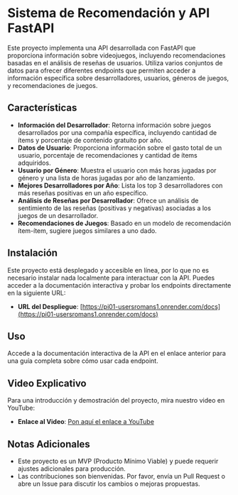 # Sistema de Recomendación y API FastAPI

Este proyecto implementa una API desarrollada con FastAPI que proporciona información sobre videojuegos, incluyendo recomendaciones basadas en el análisis de reseñas de usuarios. Utiliza varios conjuntos de datos para ofrecer diferentes endpoints que permiten acceder a información específica sobre desarrolladores, usuarios, géneros de juegos, y recomendaciones de juegos.

## Características

- **Información del Desarrollador**: Retorna información sobre juegos desarrollados por una compañía específica, incluyendo cantidad de ítems y porcentaje de contenido gratuito por año.
- **Datos de Usuario**: Proporciona información sobre el gasto total de un usuario, porcentaje de recomendaciones y cantidad de ítems adquiridos.
- **Usuario por Género**: Muestra el usuario con más horas jugadas por género y una lista de horas jugadas por año de lanzamiento.
- **Mejores Desarrolladores por Año**: Lista los top 3 desarrolladores con más reseñas positivas en un año específico.
- **Análisis de Reseñas por Desarrollador**: Ofrece un análisis de sentimiento de las reseñas (positivas y negativas) asociadas a los juegos de un desarrollador.
- **Recomendaciones de Juegos**: Basado en un modelo de recomendación ítem-ítem, sugiere juegos similares a uno dado.

## Instalación

Este proyecto está desplegado y accesible en línea, por lo que no es necesario instalar nada localmente para interactuar con la API. Puedes acceder a la documentación interactiva y probar los endpoints directamente en la siguiente URL:

- **URL del Despliegue**: [https://pi01-usersromans1.onrender.com/docs](https://pi01-usersromans1.onrender.com/docs)

## Uso

Accede a la documentación interactiva de la API en el enlace anterior para una guía completa sobre cómo usar cada endpoint.

## Video Explicativo

Para una introducción y demostración del proyecto, mira nuestro video en YouTube:

- **Enlace al Video**: [Pon aquí el enlace a YouTube](#)

## Notas Adicionales

- Este proyecto es un MVP (Producto Mínimo Viable) y puede requerir ajustes adicionales para producción.
- Las contribuciones son bienvenidas. Por favor, envía un Pull Request o abre un Issue para discutir los cambios o mejoras propuestas.
